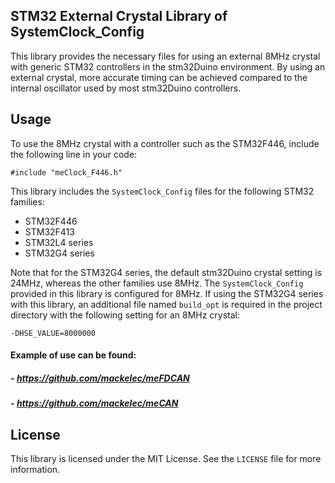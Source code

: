 ## STM32 External Crystal Library of SystemClock_Config

This library provides the necessary files for using an external 8MHz crystal with generic STM32 controllers in the stm32Duino environment. By using an external crystal, more accurate timing can be achieved compared to the internal oscillator used by most stm32Duino controllers.

## Usage

To use the 8MHz crystal with a controller such as the STM32F446, include the following line in your code:

```#include "meClock_F446.h"```

This library includes the `SystemClock_Config` files for the following STM32 families:

- STM32F446
- STM32F413
- STM32L4 series
- STM32G4 series

Note that for the STM32G4 series, the default stm32Duino crystal setting is 24MHz, whereas the other families use 8MHz. The `SystemClock_Config` provided in this library is configured for 8MHz. If using the STM32G4 series with this library, an additional file named `build_opt` is required in the project directory with the following setting for an 8MHz crystal:

```-DHSE_VALUE=8000000```


####  Example of use can be found:

##### - https://github.com/mackelec/meFDCAN
##### - https://github.com/mackelec/meCAN

## License

This library is licensed under the MIT License. See the `LICENSE` file for more information.

